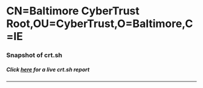 # CN=Baltimore CyberTrust Root,OU=CyberTrust,O=Baltimore,C=IE
### Snapshot of crt.sh
##### Click [here](https://crt.sh/?q=Serial_09C68F5AE66D71D9DE4A77AB6091F7DC) for a live crt.sh report

---
